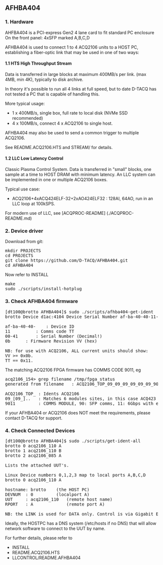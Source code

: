 ## AFHBA404

### 1. Hardware
AHFBA404 is a PCI-express Gen2 4 lane card to fit standard PC enclosure
On the front panel: 4xSFP marked A,B,C,D

AFHBA404 is used to connect 1 to 4 ACQ2106 units to a HOST PC, establishing a 
fiber-optic link that may be used in one of two ways:

#### 1.1 HTS High Throughput Stream

Data is transferred in large blocks at maximum 400MB/s per link.
(max 4MB, min 4K), typically to disk archive.

In theory it's possible to run all 4 links at full speed, but to date
D-TACQ has not tested a PC that is capable of handling this.

More typical usage:
* 1 x 400MB/s, single box, full rate to local disk (NVMe SSD recommended)
* 4 x 100MB/s, connect 4 x ACQ2106 to single host.

AFHBA404 may also be used to send a common trigger to multiple ACQ2106.

See README.ACQ2106.HTS and STREAM/ for details.

#### 1.2 LLC Low Latency Control

Classic Plasma Control System.
Data is transferred in "small" blocks, one sample at a time to HOST DRAM
with minimum latency. An LLC system can be implemented in one or multiple
ACQ2106 boxes.

Typical use case:

* ACQ2106+4xACQ424ELF-32+2xAO424ELF32 : 128AI, 64AO, run in an LLC loop at 100kSPS.

For modern use of LLC, see [ACQPROC-README] (./ACQPROC-README.md)

### 2. Device driver

Download from git:
<pre>
mkdir PROJECTS
cd PROJECTS
git clone https://github.com/D-TACQ/AFHBA404.git
cd AFHBA404
</pre>
Now refer to INSTALL
<pre>
make
sudo ./scripts/install-hotplug
</pre>

### 3. Check AFHBA404 firmware
<pre>
[dt100@brotto AFHBA404]$ sudo ./scripts/afhba404-get-ident 
brotto Device d1ac:4104 Device Serial Number af-ba-40-40-11-00-41-0b

af-ba-40-40-    : Device ID
11 	        : Comms code TT
00-41		: Serial Number (Decimal!)
0b		: Firmware Revision VV (hex)  

NB: for use with ACQ2106, ALL current units should show:
VV >= 0x0b. 
TT == 0x11.
</pre>
The matching ACQ2106 FPGA firmware has COMMS CODE 9011, eg
<pre>
acq2106_154> grep filename /tmp/fpga_status 
generated from filename   : ACQ2106_TOP_09_09_09_09_09_09_9011

ACQ2106_TOP_ : Idents ACQ2106
09_[09_]..   : Matches 6 modules sites, in this case ACQ423
9011         : COMMS MODULE, 90: SFP comms, 11: 6Gbps with error detection/correction
</pre>
If your AFHBA404 or ACQ2106 does NOT meet the requirements,
please contact D-TACQ for support.

### 4. Check Connected Devices
<pre>
[dt100@brotto AFHBA404]$ sudo ./scripts/get-ident-all 
brotto 0 acq2106_110 A
brotto 1 acq2106_110 B
brotto 2 acq2106_085 A

Lists the attached UUT's.

Linux Device numbers 0,1,2,3 map to local ports A,B,C,D
brotto 0 acq2106_110 A

hostname: brotto 	(the HOST PC)
DEVNUM  : 0      	(localport A)
UUT     : acq2106_110 	(remote host name)
RPORT   : A             (remote port A)

NB: the LINK is used for DATA only. Control is via Gigabit Ethernet
</pre>

Ideally, the HOSTPC has a DNS system (/etc/hosts if no DNS) that will allow
network software to connect to the UUT by name.

For further details, please refer to
* INSTALL
* README.ACQ2106.HTS
* LLCONTROL/README.AFHBA404



